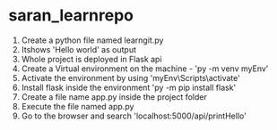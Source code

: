 # saran_learnrepo
1. Create a python file named learngit.py
2. Itshows 'Hello world' as output
3. Whole project is deployed in Flask api
4. Create a Virtual environment on the machine - 'py -m venv myEnv'
5. Activate the environment by using 'myEnv\Scripts\activate'
6. Install flask inside the environment 'py -m pip install flask'
7. Create a file name app.py inside the project folder
8. Execute the file named app.py
9. Go to the browser and search 'localhost:5000/api/printHello'
